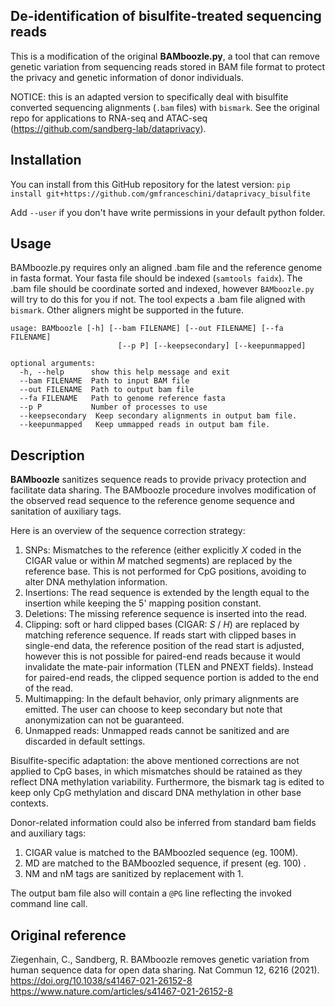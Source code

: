 
## De-identification of bisulfite-treated sequencing reads

This is a modification of the original **BAMboozle.py**, a tool that can remove genetic variation from sequencing reads stored in BAM file format to protect the privacy and genetic information of donor individuals.

NOTICE: this is an adapted version to specifically deal with bisulfite converted sequencing alignments (`.bam` files) with `bismark`.
See the original repo for applications to RNA-seq and ATAC-seq (https://github.com/sandberg-lab/dataprivacy).

## Installation

You can install from this GitHub repository for the latest version:
`pip install git+https://github.com/gmfranceschini/dataprivacy_bisulfite`

Add `--user` if you don't have write permissions in your default python folder.

## Usage

BAMboozle.py requires only an aligned .bam file and the reference genome in fasta format.
Your fasta file should be indexed (`samtools faidx`).
The .bam file should be coordinate sorted and indexed, however `BAMboozle.py` will try to do this for you if not.
The tool expects a .bam file aligned with `bismark`. Other aligners might be supported in the future.

    usage: BAMboozle [-h] [--bam FILENAME] [--out FILENAME] [--fa FILENAME]
                            [--p P] [--keepsecondary] [--keepunmapped]

    optional arguments:
      -h, --help      show this help message and exit
      --bam FILENAME  Path to input BAM file
      --out FILENAME  Path to output bam file
      --fa FILENAME   Path to genome reference fasta
      --p P           Number of processes to use
      --keepsecondary  Keep secondary alignments in output bam file.
      --keepunmapped   Keep ummapped reads in output bam file.

## Description

**BAMboozle** sanitizes sequence reads to provide privacy protection and facilitate data sharing.
The BAMboozle procedure involves modification of the observed read sequence to the reference genome sequence and sanitation of auxiliary tags.

Here is an overview of the sequence correction strategy:

 1. SNPs: Mismatches to the reference (either explicitly *X* coded in the CIGAR value or within *M* matched segments) are replaced by the reference base. This is not performed for CpG positions, avoiding to alter DNA methylation information.
 2. Insertions: The read sequence is extended by the length equal to the insertion while keeping the 5' mapping position constant.
 3. Deletions: The missing reference sequence is inserted into the read.
 4. Clipping: soft or hard clipped bases (CIGAR: *S* / *H*) are replaced by matching reference sequence. If reads start with clipped bases in single-end data, the reference position of the read start is adjusted, however this is not possible for paired-end reads because it would invalidate the mate-pair information (TLEN and PNEXT fields). Instead for paired-end reads, the clipped sequence portion is added to the end of the read.
 6. Multimapping: In the default behavior, only primary alignments are emitted. The user can choose to keep secondary but note that anonymization can not be guaranteed.
 7. Unmapped reads: Unmapped reads cannot be sanitized and are discarded in default settings.

Bisulfite-specific adaptation: the above mentioned corrections are not applied to CpG bases, in which mismatches should be ratained as they reflect DNA methylation variability. Furthermore, the bismark
tag is edited to keep only CpG methylation and discard DNA methylation in other base contexts.

Donor-related information could also be inferred from standard bam fields and auxiliary tags:

 1. CIGAR value is matched to the BAMboozled sequence (eg. 100M).
 2. MD are matched to the BAMboozled sequence, if present (eg. 100) .
 3. NM and nM tags are sanitized by replacement with 1.

The output bam file also will contain a `@PG` line reflecting the invoked command line call.
## Original reference
Ziegenhain, C., Sandberg, R. BAMboozle removes genetic variation from human sequence data for open data sharing. Nat Commun 12, 6216 (2021). https://doi.org/10.1038/s41467-021-26152-8
https://www.nature.com/articles/s41467-021-26152-8
